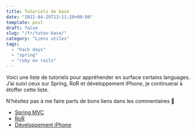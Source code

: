 ```yaml
---
title: Tutoriels de base
date: "2012-04-29T13:11:20+00:00"
template: post
draft: false
slug: "/fr/tutos-base/"
category: "Liens utiles"
tags:
  - "hack days"
  - "spring"
  - "ruby on rails"
---
```

Voici une liste de tutoriels pour appréhender en surface certains languages. J&rsquo;ai suivi ceux sur Spring, RoR et développement iPhone, je continuerai à étoffer cette liste. 

N&rsquo;hésitez pas à me faire parts de bons liens dans les commentaires 🙂

  * <a href="http://blog.netapsys.fr/index.php/post/2008/04/13/Introduction-A-Spring-MVC" target="_blank">Spring MVC</a>
  * <a href="http://guides.rubyonrails.org/getting_started.html" target="_blank">RoR</a>
  * <a href="http://www.alsacreations.com/article/lire/744-initiation-au-dveloppement-sur-iphone.html" target="_blank">Développement iPhone</a>

<!-- AddThis Advanced Settings generic via filter on the_content -->

<!-- AddThis Share Buttons generic via filter on the_content -->